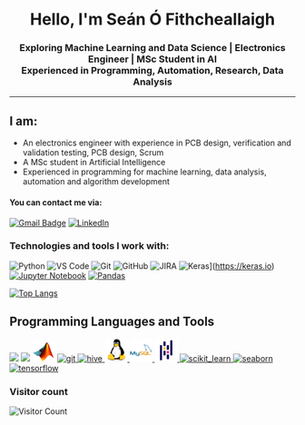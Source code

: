 <h1 align="center">Hello, I'm Seán Ó Fithcheallaigh</h1>

<h3 align="center">
  Exploring Machine Learning and Data Science | Electronics Engineer | MSc Student in AI</br>
  Experienced in Programming, Automation, Research, Data Analysis </br>
</h3>

---
## I am:
- An electronics engineer with experience in PCB design, verification and validation testing, PCB design, Scrum
- A MSc student in Artificial Intelligence
- Experienced in programming for machine learning, data analysis, automation and algorithm development

#### You can contact me via:
[![Gmail Badge](https://img.shields.io/badge/-sofithcheallaigh@gmail.com-c14438?style=flat-square&logo=Gmail&logoColor=white&link=mailto:sofithcheallaigh@gmail.com)](mailto:sofithcheallaigh@gmail.com)
[![LinkedIn](https://img.shields.io/badge/-Seán%20Ó%20Fithcheallaigh-informational?style=flat-square&logo=linkedin&logoColor=white)](https://www.linkedin.com/in/se%C3%A1n-%C3%B3-fithcheallaigh-079/)

### Technologies and tools I work with:
![Python](https://img.shields.io/badge/-Python-black?style=flat-square&logo=Python)
![VS Code](https://img.shields.io/badge/-VS%20Code-007ACC?style=flat-square&logo=visual-studio-code)
![Git](https://img.shields.io/badge/-Git-black?style=flat-square&logo=git)
![GitHub](https://img.shields.io/badge/-GitHub-181717?style=flat-square&logo=github)
![JIRA](https://img.shields.io/badge/-JIRA-0052CC?style=flat-square&logo=jira)
![Keras](https://img.shields.io/badge/Keras-%23D00000.svg?style=for-the-badge&logo=Keras&logoColor=white)](https://keras.io)
[![Jupyter Notebook](https://img.shields.io/badge/jupyter-%23FA0F00.svg?style=for-the-badge&logo=jupyter&logoColor=white)](https://jupyter.org)
[![Pandas](https://img.shields.io/badge/pandas-%23150458.svg?style=for-the-badge&logo=pandas&logoColor=white)](https://pandas.pydata.org)

<!--
<details>
  <summary><b>Skills</b></summary>
  
[![python](https://img.shields.io/badge/python-★★★☆☆-lightgrey?labelColor=3776AB&logo=Python&style=for-the-badge&logoColor=white)](https://www.python.org/)
[![R](https://img.shields.io/badge/R-★☆☆☆☆-lightgrey?labelColor=276DC3&logo=R&style=for-the-badge&logoColor=white)](https://www.r-project.org/)
  
</details>


#### You can contact me via:
[![Gmail Badge](https://img.shields.io/badge/-sofithcheallaigh@gmail.com-c14438?style=flat-square&logo=Gmail&logoColor=white&link=mailto:sofithcheallaigh@gmail.com)](mailto:sofithcheallaigh@gmail.com)
[![LinkedIn](https://img.shields.io/badge/-Seán%20Ó%20Fithcheallaigh-informational?style=flat-square&logo=linkedin&logoColor=white)](https://www.linkedin.com/in/se%C3%A1n-%C3%B3-fithcheallaigh-079/)

<a href="https://github.com/ofithcheallaigh" target="_blank"><img src="https://github.com/ofithcheallaigh/ofithcheallaigh/blob/main/images/git.png" alt="GitHub" width="30"></a> ..>


[![Anurag's GitHub stats](https://github-readme-stats.vercel.app/api?username=ofithcheallaigh)](https://github.com/anuraghazra/github-readme-stats)
-->

[![Top Langs](https://github-readme-stats.vercel.app/api/top-langs/?username=ofithcheallaigh&layout=compact)](https://github.com/anuraghazra/github-readme-stats)


## Programming Languages and Tools
<img src = 'https://github.com/MarikIshtar007/MarikIshtar007/blob/master/images/c-original.svg' width='40'/> <img src = 'https://github.com/MarikIshtar007/MarikIshtar007/blob/master/images/python2.png' height='40'/> <img src = 'https://github.com/ofithcheallaigh/ofithcheallaigh/blob/main/images/mathworks.png' width='40'/> <a href="https://git-scm.com/" target="_blank" rel="noreferrer"> <img src="https://www.vectorlogo.zone/logos/git-scm/git-scm-icon.svg" alt="git" width="40" height="40"/> </a> 
<a href="https://hive.apache.org/" target="_blank" rel="noreferrer"> <img src="https://www.vectorlogo.zone/logos/apache_hive/apache_hive-icon.svg" alt="hive" width="40" height="40"/> </a> 
<a href="https://www.linux.org/" target="_blank" rel="noreferrer"> <img src="https://raw.githubusercontent.com/devicons/devicon/master/icons/linux/linux-original.svg" alt="linux" width="40" height="40"/> </a> 
<a href="https://www.mysql.com/" target="_blank" rel="noreferrer"> <img src="https://raw.githubusercontent.com/devicons/devicon/master/icons/mysql/mysql-original-wordmark.svg" alt="mysql" width="40" height="40"/> <a href="https://pandas.pydata.org/" target="_blank" rel="noreferrer"> <img src="https://raw.githubusercontent.com/devicons/devicon/2ae2a900d2f041da66e950e4d48052658d850630/icons/pandas/pandas-original.svg" alt="pandas" width="40" height="40"/> </a> 
<a href="https://scikit-learn.org/" target="_blank" rel="noreferrer"> <img src="https://upload.wikimedia.org/wikipedia/commons/0/05/Scikit_learn_logo_small.svg" alt="scikit_learn" width="40" height="40"/> </a> 
<a href="https://seaborn.pydata.org/" target="_blank" rel="noreferrer"> <img src="https://seaborn.pydata.org/_images/logo-mark-lightbg.svg" alt="seaborn" width="40" height="40"/> </a> 
<a href="https://www.tensorflow.org" target="_blank" rel="noreferrer"> <img src="https://www.vectorlogo.zone/logos/tensorflow/tensorflow-icon.svg" alt="tensorflow" width="40" height="40"/> </a> 
  
<!-- </p> -->

### Visitor count
<!--<img src="https://profile-counter.glitch.me/ofithcheallaigh/count.svg" />-->
![Visitor Count](https://profile-counter.glitch.me/ofithcheallaigh/count.svg)

<!--
👋
-->
